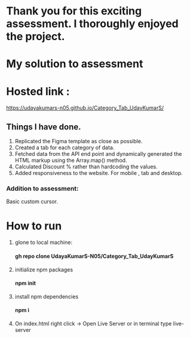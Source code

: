 # Thank you for this exciting assessment. I thoroughly enjoyed the project.
# My solution to assessment
# Hosted link :
   https://udayakumars-n05.github.io/Category_Tab_UdayKumarS/
   
## Things I have done.
1. Replicated the Figma template as close as possible.
2. Created a tab for each category of data.
3. Fetched data from the API end point and dynamically generated the HTML markup using the Array.map() method.
4. Calculated Discount % rather than hardcoding the values.
5. Added responsiveness to the website. For mobile , tab and desktop.

### Addition to assessment: 
Basic custom cursor.

# How to run
1. glone to local machine:
   #### gh repo clone UdayaKumarS-N05/Category_Tab_UdayKumarS

2. initialize npm packages
   #### npm init
   
3. install npm dependencies
   #### npm i
   
4. On index.html right click -> Open Live Server or in terminal type live-server  
